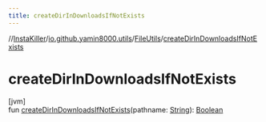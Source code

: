 ```yaml
---
title: createDirInDownloadsIfNotExists
---
```

//[InstaKiller](../../../index.html)/[io.github.yamin8000.utils](../index.html)/[FileUtils](index.html)/[createDirInDownloadsIfNotExists](create-dir-in-downloads-if-not-exists.html)



# createDirInDownloadsIfNotExists



[jvm]\
fun [createDirInDownloadsIfNotExists](create-dir-in-downloads-if-not-exists.html)(pathname: [String](https://kotlinlang.org/api/latest/jvm/stdlib/kotlin/-string/index.html)): [Boolean](https://kotlinlang.org/api/latest/jvm/stdlib/kotlin/-boolean/index.html)




